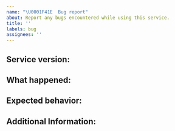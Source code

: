 ```yaml
---
name: "\U0001F41E  Bug report"
about: Report any bugs encountered while using this service.
title: ''
labels: bug
assignees: ''
---
```


## Service version:

<!---
  e.g., 1.0.0
-->

## What happened:

<!---
  please include any relevant links
-->

## Expected behavior:

<!--- what should happen, ideally? -->

## Additional Information:

<!--- Provide any additional context possible. -->

